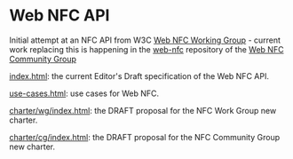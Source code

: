 Web NFC API
===========

Initial attempt at an NFC API from W3C [Web NFC Working Group](http://www.w3.org/2012/nfc/) - current work replacing this is happening in the [web-nfc](https://github.com/w3c/web-nfc) repository of the [Web NFC Community Group](https://www.w3.org/community/web-nfc/)

[index.html](http://w3c.github.io/nfc/index.html): the current Editor's Draft specification of the Web NFC API.

[use-cases.html](http://w3c.github.io/nfc/use-cases.html): use cases for Web NFC.

[charter/wg/index.html](http://w3c.github.io/nfc/charter/wg/index.html): the DRAFT proposal for the NFC Work Group new charter.

[charter/cg/index.html](http://w3c.github.io/nfc/charter/cg/index.html): the DRAFT proposal for the NFC Community Group new charter.
